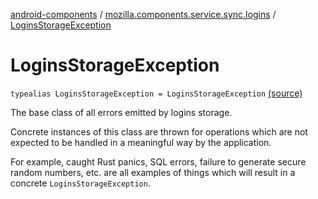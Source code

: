 [android-components](../index.md) / [mozilla.components.service.sync.logins](index.md) / [LoginsStorageException](./-logins-storage-exception.md)

# LoginsStorageException

`typealias LoginsStorageException = LoginsStorageException` [(source)](https://github.com/mozilla-mobile/android-components/blob/master/components/service/sync-logins/src/main/java/mozilla/components/service/sync/logins/SyncableLoginsStorage.kt#L53)

The base class of all errors emitted by logins storage.

Concrete instances of this class are thrown for operations which are
not expected to be handled in a meaningful way by the application.

For example, caught Rust panics, SQL errors, failure to generate secure
random numbers, etc. are all examples of things which will result in a
concrete `LoginsStorageException`.


